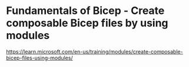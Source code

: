 # Fundamentals of Bicep - Create composable Bicep files by using modules
https://learn.microsoft.com/en-us/training/modules/create-composable-bicep-files-using-modules/